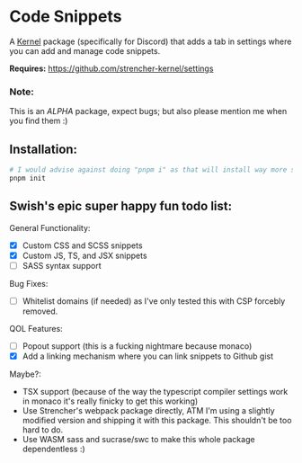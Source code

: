 # Code Snippets
A [Kernel](https://github.com/kernel-mod/electron) package (specifically for Discord) that adds a tab in settings where you can add and manage code snippets.

**Requires:** https://github.com/strencher-kernel/settings

### Note:
This is an *ALPHA* package, expect bugs; but also please mention me when you find them :)

## Installation:
```bash
# I would advise against doing "pnpm i" as that will install way more stuff than you need.
pnpm init
```

## Swish's epic super happy fun todo list:

General Functionality:
- [x] Custom CSS and SCSS snippets
- [x] Custom JS, TS, and JSX snippets
- [ ] SASS syntax support

Bug Fixes:
- [ ] Whitelist domains (if needed) as I've only tested this with CSP forcebly removed.


QOL Features:
- [ ] Popout support (this is a fucking nightmare because monaco)
- [x] Add a linking mechanism where you can link snippets to Github gist

Maybe?:
- TSX support (because of the way the typescript compiler settings work in monaco it's really finicky to get this working)
- Use Strencher's webpack package directly, ATM I'm using a slightly modified version and shipping it with this package. This shouldn't be too hard to do.
- Use WASM sass and sucrase/swc to make this whole package dependentless :)